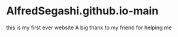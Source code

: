 # AlfredSegashi.github.io-main
this is my first ever website
A big thank to my friend for helping me
